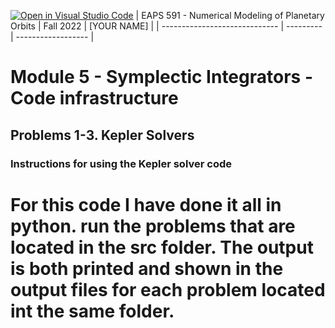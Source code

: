 [![Open in Visual Studio Code](https://classroom.github.com/assets/open-in-vscode-c66648af7eb3fe8bc4f294546bfd86ef473780cde1dea487d3c4ff354943c9ae.svg)](https://classroom.github.com/online_ide?assignment_repo_id=8587541&assignment_repo_type=AssignmentRepo)
| EAPS 591 - Numerical Modeling of Planetary Orbits | Fall 2022 | [YOUR NAME] |
| ----------------------------- | --------- | ------------------ |

# Module 5 - Symplectic Integrators - Code infrastructure
## Problems 1-3. Kepler Solvers

### Instructions for using the Kepler solver code

# For this code I have done it all in python. run the problems that are located in the src folder. The output is both printed and shown in the output files for each problem located int the same folder.